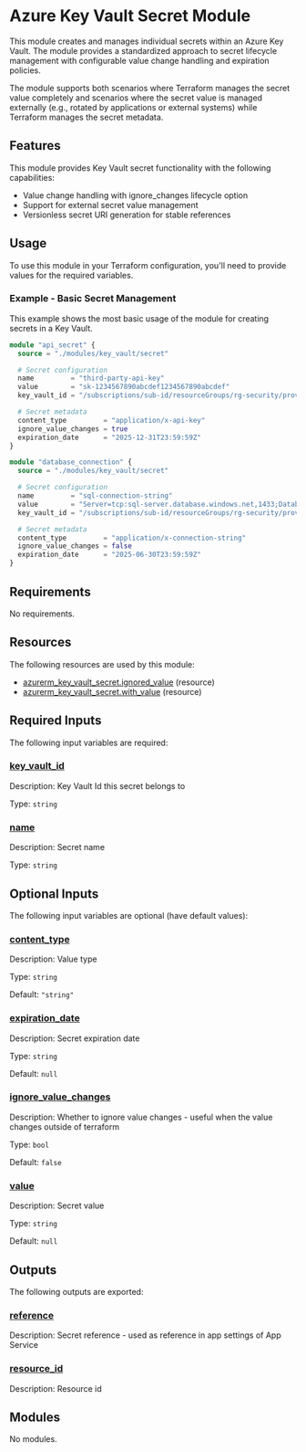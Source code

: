 <!-- BEGIN_TF_DOCS -->
<!-- Code generated by terraform-docs. DO NOT EDIT. -->
# Azure Key Vault Secret Module

This module creates and manages individual secrets within an Azure Key Vault. The module provides a standardized approach
to secret lifecycle management with configurable value change handling and expiration policies.

The module supports both scenarios where Terraform manages the secret value completely and scenarios where the secret
value is managed externally (e.g., rotated by applications or external systems) while Terraform manages the secret metadata.

## Features

This module provides Key Vault secret functionality with the following capabilities:

- Value change handling with ignore\_changes lifecycle option
- Support for external secret value management
- Versionless secret URI generation for stable references

## Usage

To use this module in your Terraform configuration, you'll need to provide values for the required variables.

### Example - Basic Secret Management

This example shows the most basic usage of the module for creating secrets in a Key Vault.
```terraform
module "api_secret" {
  source = "./modules/key_vault/secret"

  # Secret configuration
  name         = "third-party-api-key"
  value        = "sk-1234567890abcdef1234567890abcdef"
  key_vault_id = "/subscriptions/sub-id/resourceGroups/rg-security/providers/Microsoft.KeyVault/vaults/kv-example"

  # Secret metadata
  content_type         = "application/x-api-key"
  ignore_value_changes = true
  expiration_date      = "2025-12-31T23:59:59Z"
}

module "database_connection" {
  source = "./modules/key_vault/secret"

  # Secret configuration
  name         = "sql-connection-string"
  value        = "Server=tcp:sql-server.database.windows.net,1433;Database=mydb;User ID=admin;Password=SecurePass123!;"
  key_vault_id = "/subscriptions/sub-id/resourceGroups/rg-security/providers/Microsoft.KeyVault/vaults/kv-example"

  # Secret metadata
  content_type         = "application/x-connection-string"
  ignore_value_changes = false
  expiration_date      = "2025-06-30T23:59:59Z"
}

```

<!-- markdownlint-disable MD033 -->
## Requirements

No requirements.

## Resources

The following resources are used by this module:

- [azurerm_key_vault_secret.ignored_value](https://registry.terraform.io/providers/hashicorp/azurerm/latest/docs/resources/key_vault_secret) (resource)
- [azurerm_key_vault_secret.with_value](https://registry.terraform.io/providers/hashicorp/azurerm/latest/docs/resources/key_vault_secret) (resource)

<!-- markdownlint-disable MD013 -->
## Required Inputs

The following input variables are required:

### <a name="input_key_vault_id"></a> [key\_vault\_id](#input\_key\_vault\_id)

Description: Key Vault Id this secret belongs to

Type: `string`

### <a name="input_name"></a> [name](#input\_name)

Description: Secret name

Type: `string`

## Optional Inputs

The following input variables are optional (have default values):

### <a name="input_content_type"></a> [content\_type](#input\_content\_type)

Description: Value type

Type: `string`

Default: `"string"`

### <a name="input_expiration_date"></a> [expiration\_date](#input\_expiration\_date)

Description: Secret expiration date

Type: `string`

Default: `null`

### <a name="input_ignore_value_changes"></a> [ignore\_value\_changes](#input\_ignore\_value\_changes)

Description: Whether to ignore value changes - useful when the value changes outside of terraform

Type: `bool`

Default: `false`

### <a name="input_value"></a> [value](#input\_value)

Description: Secret value

Type: `string`

Default: `null`

## Outputs

The following outputs are exported:

### <a name="output_reference"></a> [reference](#output\_reference)

Description: Secret reference - used as reference in app settings of App Service

### <a name="output_resource_id"></a> [resource\_id](#output\_resource\_id)

Description: Resource id

## Modules

No modules.

<!-- END_TF_DOCS -->